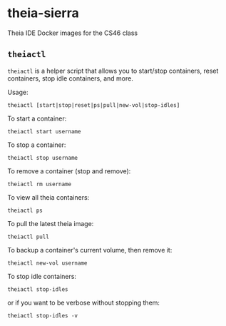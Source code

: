 # theia-sierra

Theia IDE Docker images for the CS46 class

## `theiactl`

`theiactl` is a helper script that allows you to start/stop containers, reset containers, stop idle containers, and more.

Usage:

```
theiactl [start|stop|reset|ps|pull|new-vol|stop-idles]
```

To start a container:

```
theiactl start username
```

To stop a container:

```
theiactl stop username
```

To remove a container (stop and remove):

```
theiactl rm username
```

To view all theia containers:

```
theiactl ps
```

To pull the latest theia image:

```
theiactl pull
```

To backup a container's current volume, then remove it:

```
theiactl new-vol username
```

To stop idle containers:

```
theiactl stop-idles
```

or if you want to be verbose without stopping them:

```
theiactl stop-idles -v
```

